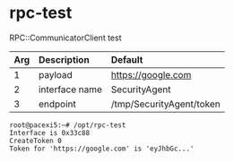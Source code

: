 # rpc-test

RPC::CommunicatorClient test

| Arg | Description | Default |
| :-------- | :-------- | :-------- |
| 1 | payload | https://google.com |
| 2 | interface name | SecurityAgent |
| 3 | endpoint | /tmp/SecurityAgent/token |

```shell script
root@pacexi5:~# /opt/rpc-test 
Interface is 0x33c88
CreateToken 0
Token for 'https://google.com' is 'eyJhbGc...'
```
